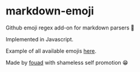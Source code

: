 markdown-emoji
==============

Github emoji regex add-on for markdown parsers :page_with_curl:

Implemented in Javascript.

Example of all available emojis [here](http://www.emoji-cheat-sheet.com/).

Made by [fouad](http://fouad.co) with shameless self promotion :grin:
